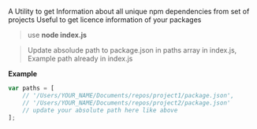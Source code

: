 A Utility to get Information about all unique npm dependencies from set of projects
Useful to get licence information of your packages

> use **node index.js**

> Update absolude path to package.json in paths array in index.js, Example path already in index.js

**Example**

```javascript
var paths = [
    // '/Users/YOUR_NAME/Documents/repos/project1/package.json',
    // '/Users/YOUR_NAME/Documents/repos/project2/package.json'
    // update your absolute path here like above
];

```

